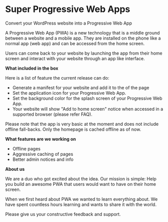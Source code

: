 # Super Progressive Web Apps
Convert your WordPress website into a Progressive Web App

A Progressive Web App (PWA) is a new technology that is a middle ground between a website and a mobile app. They are installed on the phone like a normal app (web app) and can be accessed from the home screen. 

Users can come back to your website by launching the app from their home screen and interact with your website through an app like interface. 

**What included in the box**

Here is a list of feature the current release can do: 

* Generate a manifest for your website and add it to the <head> of the page
* Set the application icon for your Progressive Web App. 
* Set the background color for the splash screen of your Progressive Web App. 
* Your website will show "Add to home screen" notice when accessed in a supported browser (please refer FAQ).

Please note that the app is very basic at the moment and does not include offline fall-backs. Only the homepage is cached offline as of now.

**What features are we working on**

* Offline pages
* Aggressive caching of pages
* Better admin notices and info

**About us**

We are a duo who got excited about the idea. Our mission is simple: Help you build an awesome PWA that users would want to have on their home screen.

When we first heard about PWA we wanted to learn everything about. We have spent countless hours learning and wants to share it with the world. 

Please give us your constructive feedback and support. 